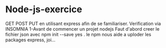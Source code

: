 # Node-js-exercice
GET POST PUT en utilisant express afin de se familiariser. Verification via INSOMNIA 
1-Avant de commencer un projet nodejs 
Faut d'abord creer le fichier json avec npm init --save yes .
le npm nous aide a uploder les packages express, joi... 

